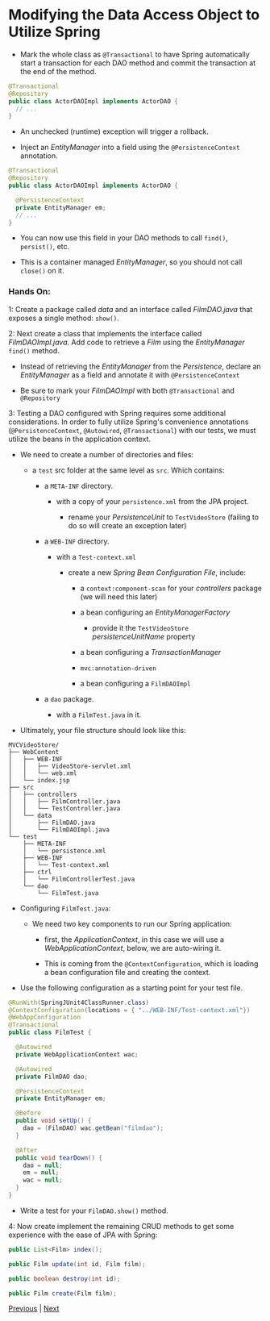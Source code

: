# Modifying the Data Access Object to Utilize Spring

* Mark the whole class as `@Transactional` to have Spring automatically start a transaction for each DAO method and commit the transaction at the end of the method.

```java
@Transactional
@Repository
public class ActorDAOImpl implements ActorDAO {
  // ...
}
```


  * An unchecked (runtime) exception will trigger a rollback.

* Inject an *EntityManager* into a field using the `@PersistenceContext` annotation.

```java
@Transactional
@Repository
public class ActorDAOImpl implements ActorDAO {

  @PersistenceContext
  private EntityManager em;
  // ...
}
```

  * You can now use this field in your DAO methods to call `find()`, `persist()`, etc.

  * This is a container managed *EntityManager*, so you should not call `close()` on it.

### Hands On:
1: Create a package called *data* and an interface called *FilmDAO.java* that exposes a single method: `show()`.

2: Next create a class that implements the interface called *FilmDAOImpl.java*. Add code to retrieve a *Film* using the *EntityManager* `find()` method.

  * Instead of retrieving the *EntityManager* from the *Persistence*, declare an *EntityManager* as a field and annotate it with `@PersistenceContext`

  * Be sure to mark your *FilmDAOImpl* with both `@Transactional` and `@Repository`

3: Testing a DAO configured with Spring requires some additional considerations. In order to fully utilize Spring's convenience annotations (`@PersistenceContext`, `@Autowired`, `@Transactional`) with our tests, we must utilize the beans in the application context.

* We need to create a number of directories and files:

  * a `test` src folder at the same level as `src`. Which contains:

    * a `META-INF` directory.

      * with a copy of your `persistence.xml` from the JPA project.

        * rename your *PersistenceUnit* to `TestVideoStore` (failing to do so will create an exception later)

    * a `WEB-INF` directory.

      * with a `Test-context.xml`

        * create a new *Spring Bean Configuration File*, include:

          * a `context:component-scan` for your *controllers* package (we will need this later)

          * a bean configuring an *EntityManagerFactory*

            * provide it the `TestVideoStore` *persistenceUnitName* property

          * a bean configuring a *TransactionManager*

          * `mvc:annotation-driven`

          * a bean configuring a `FilmDAOImpl`

    * a `dao` package.

      * with a `FilmTest.java` in it.

* Ultimately, your file structure should look like this:

```
MVCVideoStore/
├── WebContent
│   ├── WEB-INF
│   │   ├── VideoStore-servlet.xml
│   │   └── web.xml
│   └── index.jsp
├── src
│   ├── controllers
│   │   ├── FilmController.java
│   │   └── TestController.java
│   └── data
│       ├── FilmDAO.java
│       └── FilmDAOImpl.java
└── test
    ├── META-INF
    │   └── persistence.xml
    ├── WEB-INF
    │   └── Test-context.xml
    ├── ctrl
    │   └── FilmControllerTest.java
    └── dao
        └── FilmTest.java
```

* Configuring `FilmTest.java`:

  * We need two key components to run our Spring application:

    * first, the *ApplicationContext*, in this case we will use a *WebApplicationContext*, below, we are auto-wiring it.

    * This is coming from the `@ContextConfiguration`, which is loading a bean configuration file and creating the context.

* Use the following configuration as a starting point for your test file.


```java
@RunWith(SpringJUnit4ClassRunner.class)
@ContextConfiguration(locations = { "../WEB-INF/Test-context.xml"})
@WebAppConfiguration
@Transactional
public class FilmTest {

  @Autowired
  private WebApplicationContext wac;

  @Autowired
  private FilmDAO dao;

  @PersistenceContext
  private EntityManager em;

  @Before
  public void setUp() {
    dao = (FilmDAO) wac.getBean("filmdao");
  }

  @After
  public void tearDown() {
    dao = null;
    em = null;
    wac = null;
  }
}
```

* Write a test for your `FilmDAO.show()` method.



4: Now create implement the remaining CRUD methods to get some experience with the ease of JPA with Spring:

```java
public List<Film> index();

public Film update(int id, Film film);

public boolean destroy(int id);

public Film create(Film film);
```


[Previous](servlet_xml.md) | [Next](controller.md)
